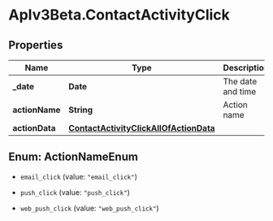 # ApIv3Beta.ContactActivityClick

## Properties

Name | Type | Description | Notes
------------ | ------------- | ------------- | -------------
**_date** | **Date** | The date and time | [optional] 
**actionName** | **String** | Action name | [optional] 
**actionData** | [**ContactActivityClickAllOfActionData**](ContactActivityClickAllOfActionData.md) |  | [optional] 



## Enum: ActionNameEnum


* `email_click` (value: `"email_click"`)

* `push_click` (value: `"push_click"`)

* `web_push_click` (value: `"web_push_click"`)




